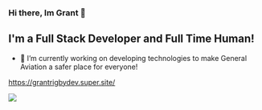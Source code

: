 ### Hi there, Im Grant 👋

## I'm a Full Stack Developer and Full Time Human!  

- 🔭 I’m currently working on developing technologies to make General Aviation a safer place for everyone!

https://grantrigbydev.super.site/

![](https://visitor-badge.glitch.me/badge?page_id=grantis.grantis)

